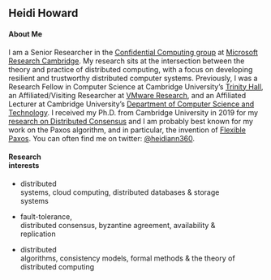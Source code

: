 ## Heidi Howard

#### About Me

I am a Senior Researcher in the <a href="https://www.microsoft.com/en-us/research/theme/confidential-computing/">Confidential Computing group</a> at <a href="https://www.microsoft.com/en-us/research/lab/microsoft-research-cambridge/">Microsoft Research Cambridge</a>. My research sits at the intersection between the theory and practice of distributed computing, with a focus on developing resilient and trustworthy distributed computer systems. Previously, I was a Research Fellow in Computer Science at Cambridge University’s <a href="https://www.trinhall.cam.ac.uk">Trinity Hall</a>, an Affiliated/Visiting Researcher at <a href="https://research.vmware.com">VMware Research</a>, and an Affiliated Lecturer at Cambridge University’s <a href="https://www.cst.cam.ac.uk">Department of Computer Science and Technology</a>. I received my Ph.D. from Cambridge University in 2019 for my <a href="https://www.cl.cam.ac.uk/techreports/UCAM-CL-TR-935.pdf">research on Distributed Consensus</a> and I am probably best known for my work on the Paxos algorithm, and in particular, the invention of <a href="https://arxiv.org/abs/1608.06696">Flexible Paxos</a>. You can often find me on twitter: <a href="https://twitter.com/heidiann360" target="_blank">@heidiann360</a>.</p><h4 style="white-space:pre-wrap;">Research interests</h4><ul data-rte-list="default"><li><p class="" style="white-space:pre-wrap;">distributed systems, cloud computing, distributed databases &amp; storage systems</p></li><li><p class="" style="white-space:pre-wrap;">fault-tolerance, distributed consensus, byzantine agreement, availability &amp; replication</p></li><li><p class="" style="white-space:pre-wrap;">distributed algorithms, consistency models, formal methods &amp; the theory of distributed computing</p></li></ul>
